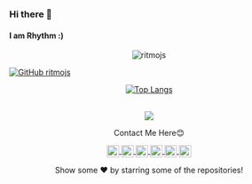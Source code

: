 ### Hi there 👋
#### I am Rhythm  :)

<p align="center"> <img src="https://komarev.com/ghpvc/?username=ritmojs&label=Views&color=blue&style=plastic" alt="ritmojs" /> </p>


[![GitHub ritmojs](https://img.shields.io/github/followers/ritmojs?label=follow&style=social)](https://github.com/ritmojs)


<div align="center">

[![Top Langs](https://github-readme-stats.vercel.app/api/top-langs/?username=ritmojs&theme=merko)](https://github.com/ritmojs)
</div>






<br/>
<div align="center">
<img align='center' src='https://github-readme-stats.vercel.app/api?username=ritmojs&show_icons=true&title_color=ffffff&icon_color=55E897&text_color=5EACE1&bg_color=151515'/>
</div>
<div align="center">
<p>Contact Me Here😊</p>
<a href="https://twitter.com/ritmojs">
  <img align="center" alt="Rhythm's Twitter" width="22px" src="https://cdn.jsdelivr.net/npm/simple-icons@v3/icons/twitter.svg" />
</a>
<a href="https://linkedin.com/in/rhythm_verma27/">
  <img align="center" alt="Rhythm's Linkdein" width="22px" src="https://cdn.jsdelivr.net/npm/simple-icons@v3/icons/linkedin.svg" />
</a>
<a href="https://github.com/ritmojs">
  <img align="center" alt="Rhythm's Github" width="22px" src="https://cdn.jsdelivr.net/npm/simple-icons@v3/icons/github.svg" />
</a>

<a href="https://instagram.com/rhythm_verma27/">
  <img align="center" alt="Rhythm's Instagram" width="22px" src="https://cdn.jsdelivr.net/npm/simple-icons@v3/icons/instagram.svg" />
</a>
<a href="https://codepen.io/ritmojs">
  <img align="center" alt="rhythm's Codepen" width="22px" src="https://cdn.jsdelivr.net/npm/simple-icons@v3/icons/codepen.svg" />
</a>
<a  href="https://dev.to/ritmojs">
  <img align="center" src="https://d2fltix0v2e0sb.cloudfront.net/dev-badge.svg" alt="Rhythm's DEV Profile"  width="22px">
</a>
</div>
<div align='center'>
 <p>Show some ❤️ by starring some of the repositories!<p>
  </div>
